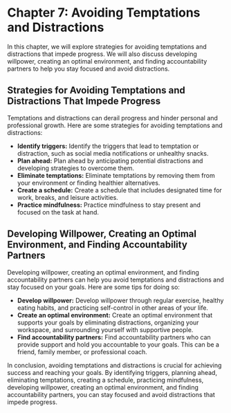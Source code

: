 Chapter 7: Avoiding Temptations and Distractions
================================================

In this chapter, we will explore strategies for avoiding temptations and distractions that impede progress. We will also discuss developing willpower, creating an optimal environment, and finding accountability partners to help you stay focused and avoid distractions.

Strategies for Avoiding Temptations and Distractions That Impede Progress
-------------------------------------------------------------------------

Temptations and distractions can derail progress and hinder personal and professional growth. Here are some strategies for avoiding temptations and distractions:

* **Identify triggers:** Identify the triggers that lead to temptation or distraction, such as social media notifications or unhealthy snacks.
* **Plan ahead:** Plan ahead by anticipating potential distractions and developing strategies to overcome them.
* **Eliminate temptations:** Eliminate temptations by removing them from your environment or finding healthier alternatives.
* **Create a schedule:** Create a schedule that includes designated time for work, breaks, and leisure activities.
* **Practice mindfulness:** Practice mindfulness to stay present and focused on the task at hand.

Developing Willpower, Creating an Optimal Environment, and Finding Accountability Partners
------------------------------------------------------------------------------------------

Developing willpower, creating an optimal environment, and finding accountability partners can help you avoid temptations and distractions and stay focused on your goals. Here are some tips for doing so:

* **Develop willpower:** Develop willpower through regular exercise, healthy eating habits, and practicing self-control in other areas of your life.
* **Create an optimal environment:** Create an optimal environment that supports your goals by eliminating distractions, organizing your workspace, and surrounding yourself with supportive people.
* **Find accountability partners:** Find accountability partners who can provide support and hold you accountable to your goals. This can be a friend, family member, or professional coach.

In conclusion, avoiding temptations and distractions is crucial for achieving success and reaching your goals. By identifying triggers, planning ahead, eliminating temptations, creating a schedule, practicing mindfulness, developing willpower, creating an optimal environment, and finding accountability partners, you can stay focused and avoid distractions that impede progress.

